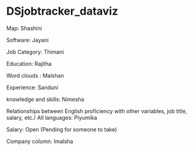 # DSjobtracker_dataviz


Map: Shashini

Software: Jayani

Job Category: Thimani

Education: Rajitha

Word clouds : Malshan

Experience: Sanduni

knowledge and skills: Nimesha

Relationships between English proficiency with other variables, job title, salary, etc./ All languages: Piyumika

Salary: Open (Pending for someone to take)

Company column: Imalsha

